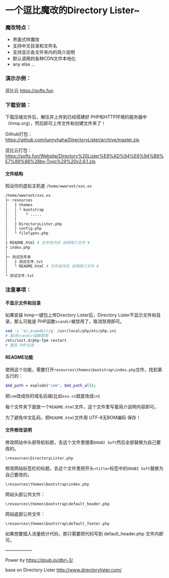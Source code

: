 # 一个逗比魔改的Directory Lister~

### 魔改特点：

- 界面式样魔改
- 支持中文目录和文件名
- 支持显示各文件夹内的简介说明
- 默认调用的各种CDN文件本地化
- any else ...

### 演示示例：

逗比云 https://softs.fun

### 下载安装：

下载压缩文件后，解压并上传到已经搭建好 PHP和HTTP环境的服务器中（lnmp.org），然后即可上传文件和创建文件夹了！

Github打包：https://github.com/junnyhaha/DirectoryLister/archive/master.zip

逗比云打包：https://softs.fun/Website/Directory%20Lister%E9%AD%94%E6%94%B9%E7%89%88%28by-Toyo%29%20v2.6.1.zip

#### 文件结构
假设你的虚拟主机是 `/home/wwwroot/xxx.xx`
``` bash
/home/wwwroot/xxx.xx
├─ resources
│   ├ themes
│   │ └ bootstrap
│   │    └ .....
│   │
│   ├ DirectoryLister.php
│   ├ config.php
│   └ fileTypes.php
│
├ README.html # 文件夹内的 说明简介文件 #
├ index.php
│
├─ 测试文件夹
│   ├ 测试文件.txt
│   └ README.html # 文件夹内的 说明简介文件 #
│
└ 测试文件.txt
```
### 注意事项：

#### 不显示文件和目录

如果安装 lnmp一键包上传Directory Lister后，Directory Lister不显示文件和目录，那么可能是 PHP函数` scandir `被禁用了，取消禁用即可。
``` bash
sed -i 's/,scandir//g' /usr/local/php/etc/php.ini
# 取消scandir函数禁用
/etc/init.d/php-fpm restart
# 重启 PHP生效
```

#### README功能

使用这个功能，需要打开` resources\themes\bootstrap\index.php `文件，找到第五行的：
``` bash
$md_path = explode("com", $md_path_all);
```
把` com `改成你的域名后缀(比如` xxx.cn `就是改成` cn `)

每个文件夹下面放一个` README.html `文件，这个文件里写着简介说明内容即可。

为了避免中文乱码，把` README.html `文件用 UTF-8无BOM编码 保存！

#### 文件修改说明

修改网站中头部导航标题，去这个文件里搜索` DOUBI Soft `然后全部替换为自己要改的。

` \resources\DirectoryLister.php `

修改网站标签栏的标题，去这个文件里把开头` <title> `标签中的` DOUBI Soft `替换为自己要改的。

` \resources\themes\bootstrap\index.php `

网站头部公共文件：

` \resources\themes\bootstrap\default_header.php `

网站底部公共文件：

` \resources\themes\bootstrap\default_footer.php `

如果想要插入流量统计代码，那只需要把代码写到 default_header.php 文件内即可。

——————

Power by https://doub.io/dbrj-3/

base on Directory Lister http://www.directorylister.com/
